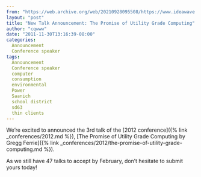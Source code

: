 ```yaml
---
from: "https://web.archive.org/web/20210928095508/https://www.ideawave.ca/new-talk-announcement-the-promise-of-utility-grade-computing/"
layout: "post"
title: "New Talk Announcement: The Promise of Utility Grade Computing"
author: "cqwww"
date: "2011-11-30T13:16:39-08:00"
categories:
  Announcement
  Conference speaker
tags: 
  Announcement
  Conference speaker
  computer
  consumption
  environmental
  Power
  Saanich
  school district
  sd63
  thin clients
---
```


We’re excited to announced the 3rd talk of the [2012 conference]({% link _conferences/2012.md %}), [The Promise of Utility Grade Computing by Gregg Ferrie]({% link _conferences/2012/the-promise-of-utility-grade-computing.md %}).

As we still have 47 talks to accept by February, don’t hesitate to submit yours today!
